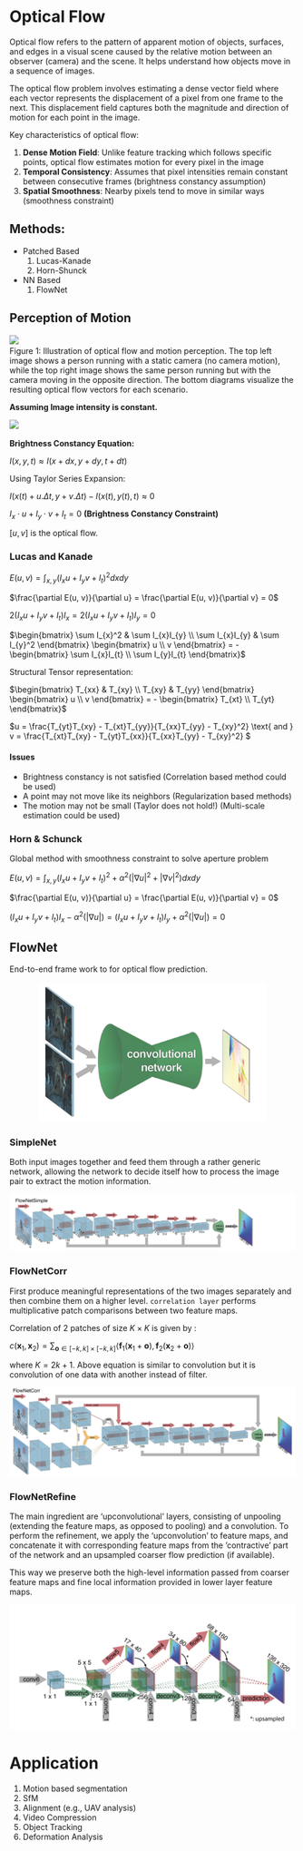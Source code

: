 # Optical Flow
Optical flow refers to the pattern of apparent motion of objects, surfaces, and edges in a visual scene caused by the relative motion between an observer (camera) and the scene. It helps understand how objects move in a sequence of images.

The optical flow problem involves estimating a dense vector field where each vector represents the displacement of a pixel from one frame to the next. This displacement field captures both the magnitude and direction of motion for each point in the image.

Key characteristics of optical flow:
1. **Dense Motion Field**: Unlike feature tracking which follows specific points, optical flow estimates motion for every pixel in the image
2. **Temporal Consistency**: Assumes that pixel intensities remain constant between consecutive frames (brightness constancy assumption)
3. **Spatial Smoothness**: Nearby pixels tend to move in similar ways (smoothness constraint)

## Methods:
- Patched Based
    1. Lucas-Kanade
    2. Horn-Shunck
- NN Based
    1. FlowNet

## Perception of Motion
<div center='align'>
<image src='https://raw.githubusercontent.com/rokmr/Computer-Vision/refs/heads/main/assets/percetionOfMotion.png'>
<figcaption>Figure 1: Illustration of optical flow and motion perception. The top left image shows a person running with a static camera (no camera motion), while the top right image shows the same person running but with the camera moving in the opposite direction. The bottom diagrams visualize the resulting optical flow vectors for each scenario.</figcaption>
</div>


**Assuming Image intensity is constant.**
<div center='align'>
<image src='https://raw.githubusercontent.com/rokmr/Computer-Vision/refs/heads/main/assets/opticalFlow.png'>
</div>

**Brightness Constancy Equation:**

$I(x,y,t) \approx I(x+dx,y+dy,t+dt)$

Using Taylor Series Expansion:


$I(x(t)+u.\Delta t,y+v.\Delta t) - I(x(t),y(t),t) \approx 0$

$I_x \cdot u +  I_y \cdot v + I_t = 0$ **(Brightness Constancy Constraint)**

$[u, v]$ is the optical flow.

### Lucas and Kanade

$E(u,v) = \int_{x,y} (I_xu+ I_yv+ I_t)^2 dxdy$

$\frac{\partial E(u, v)}{\partial u} = \frac{\partial E(u, v)}{\partial v}  = 0$

$2(I_xu+ I_yv+ I_t)I_x = 2(I_xu+ I_yv+ I_t)I_y = 0$

$\begin{bmatrix}
\sum I_{x}^2 & \sum I_{x}I_{y} \\
\sum I_{x}I_{y} & \sum I_{y}^2
\end{bmatrix}
\begin{bmatrix}
u \\
v
\end{bmatrix}
= -
\begin{bmatrix}
\sum I_{x}I_{t} \\
\sum I_{y}I_{t}
\end{bmatrix}$

Structural Tensor representation:

$\begin{bmatrix}
T_{xx} & T_{xy} \\
T_{xy} & T_{yy}
\end{bmatrix}
\begin{bmatrix}
u \\
v
\end{bmatrix}
= -
\begin{bmatrix}
T_{xt} \\
T_{yt}
\end{bmatrix}$


$u = \frac{T_{yt}T_{xy} - T_{xt}T_{yy}}{T_{xx}T_{yy} - T_{xy}^2} \text{ and } v = \frac{T_{xt}T_{xy} - T_{yt}T_{xx}}{T_{xx}T_{yy} - T_{xy}^2}
$


#### Issues
- Brightness constancy is not satisfied (Correlation based method could be used)
- A point may not move like its neighbors (Regularization based methods)
- The motion may not be small (Taylor does not hold!) (Multi-scale estimation could be used)

### Horn & Schunck
Global method with smoothness constraint to solve aperture problem

$E(u,v) = \int_{x,y} (I_xu+ I_yv+ I_t)^2 + \alpha^2(|\nabla u|^2 + |\nabla v|^2) dxdy$

$\frac{\partial E(u, v)}{\partial u} = \frac{\partial E(u, v)}{\partial v}  = 0$

$(I_xu+ I_yv+ I_t)I_x - \alpha^2(|\nabla u|)= (I_xu+ I_yv+ I_t)I_y + \alpha^2(|\nabla u|) = 0$


## FlowNet
End-to-end frame work to for optical flow prediction.
<div align='center'> <img src='https://raw.githubusercontent.com/rokmr/Computer-Vision/refs/heads/main/assets/FlowNet.png' width="400" > </div>

### SimpleNet
Both input images together and feed them through a rather generic network, allowing the network to decide itself how to process the image pair to extract the motion information.
<div> <img src='https://raw.githubusercontent.com/rokmr/Computer-Vision/refs/heads/main/assets/FlowNetSimple.png'> </div>

### FlowNetCorr
First produce meaningful representations of the two images separately and then combine them on a higher level. `correlation layer` performs multiplicative patch comparisons between two feature maps.

Correlation of 2 patches of size $K \times K$ is given by :

$c(\mathbf{x}_1, \mathbf{x}_2) = \sum_{\mathbf{o} \in [-k,k] \times [-k,k]} \langle \mathbf{f}_1(\mathbf{x}_1 + \mathbf{o}), \mathbf{f}_2(\mathbf{x}_2 + \mathbf{o}) \rangle$

where $K = 2k+1$. Above equation is similar to convolution but it is convolution of one data with another instead of filter.

<div> <img src='https://raw.githubusercontent.com/rokmr/Computer-Vision/refs/heads/main/assets/FlowNetCorr.png'> </div>

### FlowNetRefine
The main ingredient are ‘upconvolutional’ layers, consisting of unpooling (extending the feature maps, as opposed to pooling) and a convolution. To perform the refinement, we apply the ‘upconvolution’ to feature maps, and concatenate it with corresponding feature maps from the ’contractive’
part of the network and an upsampled coarser flow prediction (if available). 

This way we preserve both the high-level information passed from coarser feature maps and fine local information provided in lower layer feature maps.
<div> <img src='https://raw.githubusercontent.com/rokmr/Computer-Vision/refs/heads/main/assets/FlowNetRefine.png'> </div>

# Application
1. Motion based segmentation
2. SfM
3. Alignment (e.g., UAV analysis)
4. Video Compression
5. Object Tracking
6. Deformation Analysis
